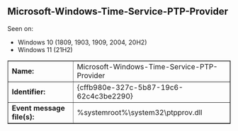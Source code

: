 ## Microsoft-Windows-Time-Service-PTP-Provider

Seen on:
* Windows 10 (1809, 1903, 1909, 2004, 20H2)
* Windows 11 (21H2)

<table border="1" class="docutils">
  <tbody>
    <tr>
      <td><b>Name:</b></td>
      <td>Microsoft-Windows-Time-Service-PTP-Provider</td>
    </tr>
    <tr>
      <td><b>Identifier:</b></td>
      <td>{cffb980e-327c-5b87-19c6-62c4c3be2290}</td>
    </tr>
    <tr>
      <td><b>Event message file(s):</b></td>
      <td>%systemroot%\system32\ptpprov.dll</td>
    </tr>
  </tbody>
</table>

&nbsp;

